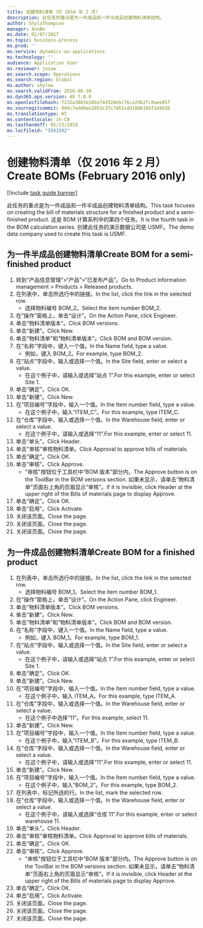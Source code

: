 ```yaml
---
title: 创建物料清单（仅 2016 年 2 月）
description: 此任务的重点是为一件成品和一件半成品创建物料清单结构。
author: ShylaThompson
manager: AnnBe
ms.date: 02/07/2017
ms.topic: business-process
ms.prod: ''
ms.service: dynamics-ax-applications
ms.technology: ''
audience: Application User
ms.reviewer: josaw
ms.search.scope: Operations
ms.search.region: Global
ms.author: shylaw
ms.search.validFrom: 2016-06-30
ms.dyn365.ops.version: AX 7.0.0
ms.openlocfilehash: f132a3865b180a74d328ebc76ca29b2fc8aee85f
ms.sourcegitcommit: 9d4c7edd0ae2053c37c7d81cdd180b16bf3a9d3b
ms.translationtype: HT
ms.contentlocale: zh-CN
ms.lasthandoff: 05/15/2019
ms.locfileid: "1563242"
---
```

# <a name="create-boms-february-2016-only"></a><span data-ttu-id="a014c-103">创建物料清单（仅 2016 年 2 月）</span><span class="sxs-lookup"><span data-stu-id="a014c-103">Create BOMs (February 2016 only)</span></span>

[!include [task guide banner](../../includes/task-guide-banner.md)]

<span data-ttu-id="a014c-104">此任务的重点是为一件成品和一件半成品创建物料清单结构。</span><span class="sxs-lookup"><span data-stu-id="a014c-104">This task focuses on creating the bill of materials structure for a finished product and a semi-finished product.</span></span> <span data-ttu-id="a014c-105">这是 BOM 计算系列中的第四个任务。</span><span class="sxs-lookup"><span data-stu-id="a014c-105">It is the fourth task in the BOM calculation series.</span></span> <span data-ttu-id="a014c-106">创建此任务的演示数据公司是 USMF。</span><span class="sxs-lookup"><span data-stu-id="a014c-106">The demo data company used to create this task is USMF.</span></span>


## <a name="create-bom-for-a-semi-finished-product"></a><span data-ttu-id="a014c-107">为一件半成品创建物料清单</span><span class="sxs-lookup"><span data-stu-id="a014c-107">Create BOM for a semi-finished product</span></span>
1. <span data-ttu-id="a014c-108">转到“产品信息管理”>“产品”>“已发布产品”。</span><span class="sxs-lookup"><span data-stu-id="a014c-108">Go to Product information management > Products > Released products.</span></span>
2. <span data-ttu-id="a014c-109">在列表中，单击所选行中的链接。</span><span class="sxs-lookup"><span data-stu-id="a014c-109">In the list, click the link in the selected row.</span></span>
    * <span data-ttu-id="a014c-110">选择物料编号 BOM_2。</span><span class="sxs-lookup"><span data-stu-id="a014c-110">Select the item number BOM_2.</span></span>  
3. <span data-ttu-id="a014c-111">在“操作”窗格上，单击“设计”。</span><span class="sxs-lookup"><span data-stu-id="a014c-111">On the Action Pane, click Engineer.</span></span>
4. <span data-ttu-id="a014c-112">单击“物料清单版本”。</span><span class="sxs-lookup"><span data-stu-id="a014c-112">Click BOM versions.</span></span>
5. <span data-ttu-id="a014c-113">单击“新建”。</span><span class="sxs-lookup"><span data-stu-id="a014c-113">Click New.</span></span>
6. <span data-ttu-id="a014c-114">单击“物料清单”和“物料清单版本”。</span><span class="sxs-lookup"><span data-stu-id="a014c-114">Click BOM and BOM version.</span></span>
7. <span data-ttu-id="a014c-115">在“名称”字段中，键入一个值。</span><span class="sxs-lookup"><span data-stu-id="a014c-115">In the Name field, type a value.</span></span>
    * <span data-ttu-id="a014c-116">例如，键入 BOM_2。</span><span class="sxs-lookup"><span data-stu-id="a014c-116">For example, type BOM_2.</span></span>  
8. <span data-ttu-id="a014c-117">在“站点”字段中，输入或选择一个值。</span><span class="sxs-lookup"><span data-stu-id="a014c-117">In the Site field, enter or select a value.</span></span>
    * <span data-ttu-id="a014c-118">在这个例子中，请输入或选择“站点 1”.</span><span class="sxs-lookup"><span data-stu-id="a014c-118">For this example, enter or select Site 1.</span></span>  
9. <span data-ttu-id="a014c-119">单击“确定”。</span><span class="sxs-lookup"><span data-stu-id="a014c-119">Click OK.</span></span>
10. <span data-ttu-id="a014c-120">单击“新建”。</span><span class="sxs-lookup"><span data-stu-id="a014c-120">Click New.</span></span>
11. <span data-ttu-id="a014c-121">在“项目编号”字段中，输入一个值。</span><span class="sxs-lookup"><span data-stu-id="a014c-121">In the Item number field, type a value.</span></span>
    * <span data-ttu-id="a014c-122">在这个例子中，输入“ITEM_C”。</span><span class="sxs-lookup"><span data-stu-id="a014c-122">For this example, type ITEM_C.</span></span>  
12. <span data-ttu-id="a014c-123">在“仓库”字段中，输入或选择一个值。</span><span class="sxs-lookup"><span data-stu-id="a014c-123">In the Warehouse field, enter or select a value.</span></span>
    * <span data-ttu-id="a014c-124">在这个例子中，请输入或选择“11”.</span><span class="sxs-lookup"><span data-stu-id="a014c-124">For this example, enter or select 11.</span></span>  
13. <span data-ttu-id="a014c-125">单击“单头”。</span><span class="sxs-lookup"><span data-stu-id="a014c-125">Click Header.</span></span>
14. <span data-ttu-id="a014c-126">单击"审核"审核物料清单。</span><span class="sxs-lookup"><span data-stu-id="a014c-126">Click Approval to approve bills of materials.</span></span>
15. <span data-ttu-id="a014c-127">单击“确定”。</span><span class="sxs-lookup"><span data-stu-id="a014c-127">Click OK.</span></span>
16. <span data-ttu-id="a014c-128">单击“审核”。</span><span class="sxs-lookup"><span data-stu-id="a014c-128">Click Approve.</span></span>
    * <span data-ttu-id="a014c-129">"审核"按钮位于工具栏中“BOM 版本”部分内。</span><span class="sxs-lookup"><span data-stu-id="a014c-129">The Approve button is on the ToolBar in the  BOM versions section.</span></span> <span data-ttu-id="a014c-130">如果未显示，请单击“物料清单”页面右上角的页眉显示“审核”。</span><span class="sxs-lookup"><span data-stu-id="a014c-130">If it is invisible, click Header at the upper right of the Bills of materials page to display Approve.</span></span>  
17. <span data-ttu-id="a014c-131">单击“确定”。</span><span class="sxs-lookup"><span data-stu-id="a014c-131">Click OK.</span></span>
18. <span data-ttu-id="a014c-132">单击“启用”。</span><span class="sxs-lookup"><span data-stu-id="a014c-132">Click Activate.</span></span>
19. <span data-ttu-id="a014c-133">关闭该页面。</span><span class="sxs-lookup"><span data-stu-id="a014c-133">Close the page.</span></span>
20. <span data-ttu-id="a014c-134">关闭该页面。</span><span class="sxs-lookup"><span data-stu-id="a014c-134">Close the page.</span></span>
21. <span data-ttu-id="a014c-135">关闭该页面。</span><span class="sxs-lookup"><span data-stu-id="a014c-135">Close the page.</span></span>

## <a name="create-bom-for-a-finished-product"></a><span data-ttu-id="a014c-136">为一件成品创建物料清单</span><span class="sxs-lookup"><span data-stu-id="a014c-136">Create BOM for a finished product</span></span>
1. <span data-ttu-id="a014c-137">在列表中，单击所选行中的链接。</span><span class="sxs-lookup"><span data-stu-id="a014c-137">In the list, click the link in the selected row.</span></span>
    * <span data-ttu-id="a014c-138">选择物料编号 BOM_1。</span><span class="sxs-lookup"><span data-stu-id="a014c-138">Select the item number BOM_1.</span></span>  
2. <span data-ttu-id="a014c-139">在“操作”窗格上，单击“设计”。</span><span class="sxs-lookup"><span data-stu-id="a014c-139">On the Action Pane, click Engineer.</span></span>
3. <span data-ttu-id="a014c-140">单击“物料清单版本”。</span><span class="sxs-lookup"><span data-stu-id="a014c-140">Click BOM versions.</span></span>
4. <span data-ttu-id="a014c-141">单击“新建”。</span><span class="sxs-lookup"><span data-stu-id="a014c-141">Click New.</span></span>
5. <span data-ttu-id="a014c-142">单击“物料清单”和“物料清单版本”。</span><span class="sxs-lookup"><span data-stu-id="a014c-142">Click BOM and BOM version.</span></span>
6. <span data-ttu-id="a014c-143">在“名称”字段中，键入一个值。</span><span class="sxs-lookup"><span data-stu-id="a014c-143">In the Name field, type a value.</span></span>
    * <span data-ttu-id="a014c-144">例如，键入 BOM_1。</span><span class="sxs-lookup"><span data-stu-id="a014c-144">For example, type BOM_1.</span></span>  
7. <span data-ttu-id="a014c-145">在“站点”字段中，输入或选择一个值。</span><span class="sxs-lookup"><span data-stu-id="a014c-145">In the Site field, enter or select a value.</span></span>
    * <span data-ttu-id="a014c-146">在这个例子中，请输入或选择“站点 1”.</span><span class="sxs-lookup"><span data-stu-id="a014c-146">For this example, enter or select Site 1.</span></span>  
8. <span data-ttu-id="a014c-147">单击“确定”。</span><span class="sxs-lookup"><span data-stu-id="a014c-147">Click OK.</span></span>
9. <span data-ttu-id="a014c-148">单击“新建”。</span><span class="sxs-lookup"><span data-stu-id="a014c-148">Click New.</span></span>
10. <span data-ttu-id="a014c-149">在“项目编号”字段中，输入一个值。</span><span class="sxs-lookup"><span data-stu-id="a014c-149">In the Item number field, type a value.</span></span>
    * <span data-ttu-id="a014c-150">在这个例子中，输入 ITEM_A。</span><span class="sxs-lookup"><span data-stu-id="a014c-150">For this example, type ITEM_A.</span></span>  
11. <span data-ttu-id="a014c-151">在“仓库”字段中，输入或选择一个值。</span><span class="sxs-lookup"><span data-stu-id="a014c-151">In the Warehouse field, enter or select a value.</span></span>
    * <span data-ttu-id="a014c-152">在这个例子中选择“11”。</span><span class="sxs-lookup"><span data-stu-id="a014c-152">For this example, select 11.</span></span>  
12. <span data-ttu-id="a014c-153">单击“新建”。</span><span class="sxs-lookup"><span data-stu-id="a014c-153">Click New.</span></span>
13. <span data-ttu-id="a014c-154">在“项目编号”字段中，输入一个值。</span><span class="sxs-lookup"><span data-stu-id="a014c-154">In the Item number field, type a value.</span></span>
    * <span data-ttu-id="a014c-155">在这个例子中，输入“ITEM_B”。</span><span class="sxs-lookup"><span data-stu-id="a014c-155">For this example, type ITEM_B.</span></span>  
14. <span data-ttu-id="a014c-156">在“仓库”字段中，输入或选择一个值。</span><span class="sxs-lookup"><span data-stu-id="a014c-156">In the Warehouse field, enter or select a value.</span></span>
    * <span data-ttu-id="a014c-157">在这个例子中，请输入或选择“11”.</span><span class="sxs-lookup"><span data-stu-id="a014c-157">For this example, enter or select 11.</span></span>  
15. <span data-ttu-id="a014c-158">单击“新建”。</span><span class="sxs-lookup"><span data-stu-id="a014c-158">Click New.</span></span>
16. <span data-ttu-id="a014c-159">在“项目编号”字段中，输入一个值。</span><span class="sxs-lookup"><span data-stu-id="a014c-159">In the Item number field, type a value.</span></span>
    * <span data-ttu-id="a014c-160">在这个例子中，输入“BOM_2”。</span><span class="sxs-lookup"><span data-stu-id="a014c-160">For this example, type BOM_2.</span></span>  
17. <span data-ttu-id="a014c-161">在列表中，标记所选的行。</span><span class="sxs-lookup"><span data-stu-id="a014c-161">In the list, mark the selected row.</span></span>
18. <span data-ttu-id="a014c-162">在“仓库”字段中，输入或选择一个值。</span><span class="sxs-lookup"><span data-stu-id="a014c-162">In the Warehouse field, enter or select a value.</span></span>
    * <span data-ttu-id="a014c-163">在这个例子中，请输入或选择“仓库 11”.</span><span class="sxs-lookup"><span data-stu-id="a014c-163">For this example, enter or select warehouse 11.</span></span>  
19. <span data-ttu-id="a014c-164">单击“单头”。</span><span class="sxs-lookup"><span data-stu-id="a014c-164">Click Header.</span></span>
20. <span data-ttu-id="a014c-165">单击"审核"审核物料清单。</span><span class="sxs-lookup"><span data-stu-id="a014c-165">Click Approval to approve bills of materials.</span></span>
21. <span data-ttu-id="a014c-166">单击“确定”。</span><span class="sxs-lookup"><span data-stu-id="a014c-166">Click OK.</span></span>
22. <span data-ttu-id="a014c-167">单击“审核”。</span><span class="sxs-lookup"><span data-stu-id="a014c-167">Click Approve.</span></span>
    * <span data-ttu-id="a014c-168">"审核"按钮位于工具栏中“BOM 版本”部分内。</span><span class="sxs-lookup"><span data-stu-id="a014c-168">The Approve button is on the ToolBar in the  BOM versions section.</span></span> <span data-ttu-id="a014c-169">如果未显示，请单击“物料清单”页面右上角的页眉显示“审核”。</span><span class="sxs-lookup"><span data-stu-id="a014c-169">If it is invisible, click Header at the upper right of the Bills of materials page to display Approve.</span></span>  
23. <span data-ttu-id="a014c-170">单击“确定”。</span><span class="sxs-lookup"><span data-stu-id="a014c-170">Click OK.</span></span>
24. <span data-ttu-id="a014c-171">单击“启用”。</span><span class="sxs-lookup"><span data-stu-id="a014c-171">Click Activate.</span></span>
25. <span data-ttu-id="a014c-172">关闭该页面。</span><span class="sxs-lookup"><span data-stu-id="a014c-172">Close the page.</span></span>
26. <span data-ttu-id="a014c-173">关闭该页面。</span><span class="sxs-lookup"><span data-stu-id="a014c-173">Close the page.</span></span>
27. <span data-ttu-id="a014c-174">关闭该页面。</span><span class="sxs-lookup"><span data-stu-id="a014c-174">Close the page.</span></span>


